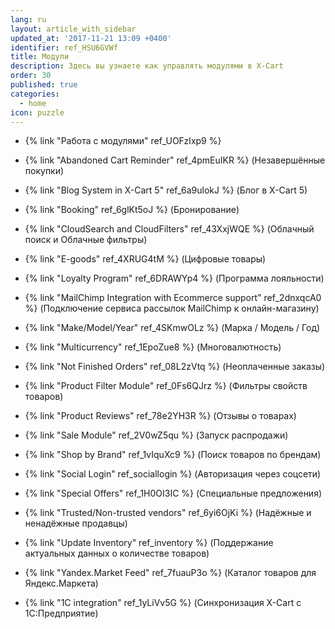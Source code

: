 ```yaml
---
lang: ru
layout: article_with_sidebar
updated_at: '2017-11-21 13:09 +0400'
identifier: ref_HSU6GVWf
title: Модули
description: Здесь вы узнаете как управлять модулями в X-Cart
order: 30
published: true
categories:
  - home
icon: puzzle
---
```

*   {% link "Работа с модулями" ref_UOFzIxp9 %}

*   {% link "Abandoned Cart Reminder" ref_4pmEuIKR %} (Незавершённые покупки)
*   {% link "Blog System in X-Cart 5" ref_6a9ulokJ %} (Блог в X-Cart 5)
*   {% link "Booking" ref_6glKt5oJ %} (Бронирование)
*   {% link "CloudSearch and CloudFilters" ref_43XxjWQE %} (Облачный поиск и Облачные фильтры)
*   {% link "E-goods" ref_4XRUG4tM %} (Цифровые товары)
*   {% link "Loyalty Program" ref_6DRAWYp4 %} (Программа лояльности)
*   {% link "MailChimp Integration with Ecommerce support" ref_2dnxqcA0 %} (Подключение сервиса рассылок MailChimp к онлайн-магазину)
*   {% link "Make/Model/Year" ref_4SKmwOLz %} (Марка / Модель / Год)
*   {% link "Multicurrency" ref_1EpoZue8 %} (Многовалютность)
*   {% link "Not Finished Orders" ref_08L2zVtq %} (Неоплаченные заказы)
*   {% link "Product Filter Module" ref_0Fs6QJrz %} (Фильтры свойств товаров)
*   {% link "Product Reviews" ref_78e2YH3R %} (Отзывы о товарах)
*   {% link "Sale Module" ref_2V0wZ5qu %} (Запуск распродажи)
*   {% link "Shop by Brand" ref_1vIquXc9 %} (Поиск товаров по брендам)
*   {% link "Social Login" ref_sociallogin %} (Авторизация через соцсети)
*   {% link "Special Offers" ref_1H0OI3IC %} (Специальные предложения)
*   {% link "Trusted/Non-trusted vendors" ref_6yi6OjKi %} (Надёжные и ненадёжные продавцы)
*   {% link "Update Inventory" ref_inventory %} (Поддержание актуальных данных о количестве товаров)
*   {% link "Yandex.Market Feed" ref_7fuauP3o %} (Каталог товаров для Яндекс.Маркета)
*   {% link "1C integration" ref_1yLiVv5G %} (Синхронизация X-Cart с 1С:Предприятие)
